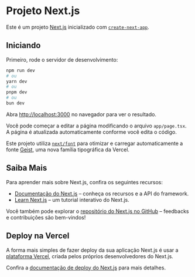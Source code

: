 # Projeto Next.js

Este é um projeto [Next.js](https://nextjs.org) inicializado com [`create-next-app`](https://nextjs.org/docs/app/api-reference/cli/create-next-app).

## Iniciando

Primeiro, rode o servidor de desenvolvimento:

```bash
npm run dev
# ou
yarn dev
# ou
pnpm dev
# ou
bun dev
```

Abra [http://localhost:3000](http://localhost:3000) no navegador para ver o resultado.  

Você pode começar a editar a página modificando o arquivo `app/page.tsx`.  
A página é atualizada automaticamente conforme você edita o código.  

Este projeto utiliza [`next/font`](https://nextjs.org/docs/app/building-your-application/optimizing/fonts) para otimizar e carregar automaticamente a fonte [Geist](https://vercel.com/font), uma nova família tipográfica da Vercel.

## Saiba Mais

Para aprender mais sobre Next.js, confira os seguintes recursos:

- [Documentação do Next.js](https://nextjs.org/docs) – conheça os recursos e a API do framework.  
- [Learn Next.js](https://nextjs.org/learn) – um tutorial interativo do Next.js.  

Você também pode explorar o [repositório do Next.js no GitHub](https://github.com/vercel/next.js) – feedbacks e contribuições são bem-vindos!

## Deploy na Vercel

A forma mais simples de fazer deploy da sua aplicação Next.js é usar a [plataforma Vercel](https://vercel.com/new?utm_medium=default-template&filter=next.js&utm_source=create-next-app&utm_campaign=create-next-app-readme), criada pelos próprios desenvolvedores do Next.js.  

Confira a [documentação de deploy do Next.js](https://nextjs.org/docs/app/building-your-application/deploying) para mais detalhes.  
